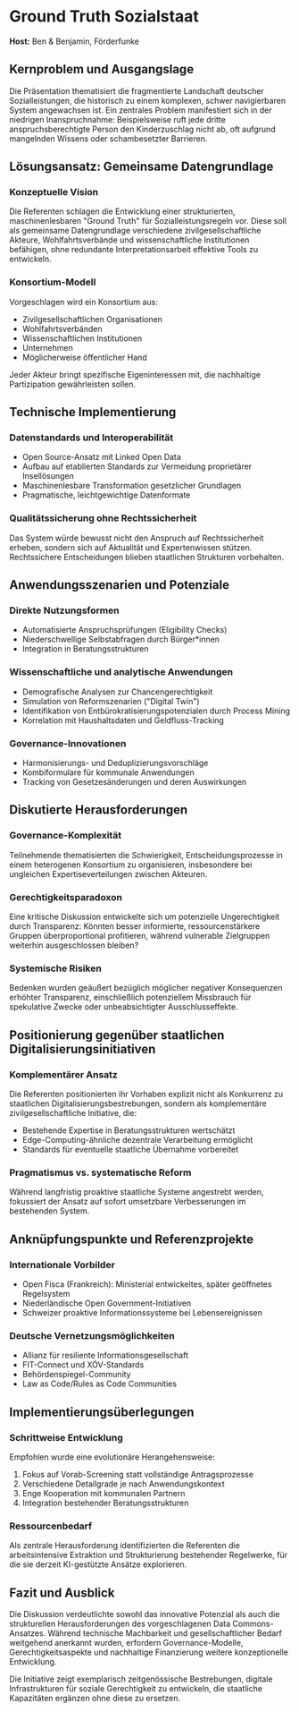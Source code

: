 # Ground Truth Sozialstaat

**Host:** Ben & Benjamin, Förderfunke

## **Kernproblem und Ausgangslage**

Die Präsentation thematisiert die fragmentierte Landschaft deutscher Sozialleistungen, die historisch zu einem komplexen, schwer navigierbaren System angewachsen ist. Ein zentrales Problem manifestiert sich in der niedrigen Inanspruchnahme: Beispielsweise ruft jede dritte anspruchsberechtigte Person den Kinderzuschlag nicht ab, oft aufgrund mangelnden Wissens oder schambesetzter Barrieren.

## **Lösungsansatz: Gemeinsame Datengrundlage**

### **Konzeptuelle Vision**

Die Referenten schlagen die Entwicklung einer strukturierten, maschinenlesbaren "Ground Truth" für Sozialleistungsregeln vor. Diese soll als gemeinsame Datengrundlage verschiedene zivilgesellschaftliche Akteure, Wohlfahrtsverbände und wissenschaftliche Institutionen befähigen, ohne redundante Interpretationsarbeit effektive Tools zu entwickeln.

### **Konsortium-Modell**

Vorgeschlagen wird ein Konsortium aus:

* Zivilgesellschaftlichen Organisationen  
* Wohlfahrtsverbänden  
* Wissenschaftlichen Institutionen  
* Unternehmen  
* Möglicherweise öffentlicher Hand

Jeder Akteur bringt spezifische Eigeninteressen mit, die nachhaltige Partizipation gewährleisten sollen.

## **Technische Implementierung**

### **Datenstandards und Interoperabilität**

* Open Source-Ansatz mit Linked Open Data  
* Aufbau auf etablierten Standards zur Vermeidung proprietärer Insellösungen  
* Maschinenlesbare Transformation gesetzlicher Grundlagen  
* Pragmatische, leichtgewichtige Datenformate

### **Qualitätssicherung ohne Rechtssicherheit**

Das System würde bewusst nicht den Anspruch auf Rechtssicherheit erheben, sondern sich auf Aktualität und Expertenwissen stützen. Rechtssichere Entscheidungen blieben staatlichen Strukturen vorbehalten.

## **Anwendungsszenarien und Potenziale**

### **Direkte Nutzungsformen**

* Automatisierte Anspruchsprüfungen (Eligibility Checks)  
* Niederschwellige Selbstabfragen durch Bürger\*innen  
* Integration in Beratungsstrukturen

### **Wissenschaftliche und analytische Anwendungen**

* Demografische Analysen zur Chancengerechtigkeit  
* Simulation von Reformszenarien ("Digital Twin")  
* Identifikation von Entbürokratisierungspotenzialen durch Process Mining  
* Korrelation mit Haushaltsdaten und Geldfluss-Tracking

### **Governance-Innovationen**

* Harmonisierungs- und Deduplizierungsvorschläge  
* Kombiformulare für kommunale Anwendungen  
* Tracking von Gesetzesänderungen und deren Auswirkungen

## **Diskutierte Herausforderungen**

### **Governance-Komplexität**

Teilnehmende thematisierten die Schwierigkeit, Entscheidungsprozesse in einem heterogenen Konsortium zu organisieren, insbesondere bei ungleichen Expertiseverteilungen zwischen Akteuren.

### **Gerechtigkeitsparadoxon**

Eine kritische Diskussion entwickelte sich um potenzielle Ungerechtigkeit durch Transparenz: Könnten besser informierte, ressourcenstärkere Gruppen überproportional profitieren, während vulnerable Zielgruppen weiterhin ausgeschlossen bleiben?

### **Systemische Risiken**

Bedenken wurden geäußert bezüglich möglicher negativer Konsequenzen erhöhter Transparenz, einschließlich potenziellem Missbrauch für spekulative Zwecke oder unbeabsichtigter Ausschlusseffekte.

## **Positionierung gegenüber staatlichen Digitalisierungsinitiativen**

### **Komplementärer Ansatz**

Die Referenten positionierten ihr Vorhaben explizit nicht als Konkurrenz zu staatlichen Digitalisierungsbestrebungen, sondern als komplementäre zivilgesellschaftliche Initiative, die:

* Bestehende Expertise in Beratungsstrukturen wertschätzt  
* Edge-Computing-ähnliche dezentrale Verarbeitung ermöglicht  
* Standards für eventuelle staatliche Übernahme vorbereitet

### **Pragmatismus vs. systematische Reform**

Während langfristig proaktive staatliche Systeme angestrebt werden, fokussiert der Ansatz auf sofort umsetzbare Verbesserungen im bestehenden System.

## **Anknüpfungspunkte und Referenzprojekte**

### **Internationale Vorbilder**

* Open Fisca (Frankreich): Ministerial entwickeltes, später geöffnetes Regelsystem  
* Niederländische Open Government-Initiativen  
* Schweizer proaktive Informationssysteme bei Lebensereignissen

### **Deutsche Vernetzungsmöglichkeiten**

* Allianz für resiliente Informationsgesellschaft  
* FIT-Connect und XÖV-Standards  
* Behördenspiegel-Community  
* Law as Code/Rules as Code Communities

## **Implementierungsüberlegungen**

### **Schrittweise Entwicklung**

Empfohlen wurde eine evolutionäre Herangehensweise:

1. Fokus auf Vorab-Screening statt vollständige Antragsprozesse  
2. Verschiedene Detailgrade je nach Anwendungskontext  
3. Enge Kooperation mit kommunalen Partnern  
4. Integration bestehender Beratungsstrukturen

### **Ressourcenbedarf**

Als zentrale Herausforderung identifizierten die Referenten die arbeitsintensive Extraktion und Strukturierung bestehender Regelwerke, für die sie derzeit KI-gestützte Ansätze explorieren.

## **Fazit und Ausblick**

Die Diskussion verdeutlichte sowohl das innovative Potenzial als auch die strukturellen Herausforderungen des vorgeschlagenen Data Commons-Ansatzes. Während technische Machbarkeit und gesellschaftlicher Bedarf weitgehend anerkannt wurden, erfordern Governance-Modelle, Gerechtigkeitsaspekte und nachhaltige Finanzierung weitere konzeptionelle Entwicklung.

Die Initiative zeigt exemplarisch zeitgenössische Bestrebungen, digitale Infrastrukturen für soziale Gerechtigkeit zu entwickeln, die staatliche Kapazitäten ergänzen ohne diese zu ersetzen.
